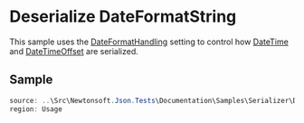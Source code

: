 ﻿# Deserialize DateFormatString

This sample uses the [DateFormatHandling](T:Newtonsoft.Json.DateFormatHandling) setting to control how [DateTime](T:System.DateTime) and [DateTimeOffset](T:System.DateTimeOffset) are serialized.

## Sample

```csharp Usage
source: ..\Src\Newtonsoft.Json.Tests\Documentation\Samples\Serializer\DeserializeDateFormatString.cs
region: Usage
```
